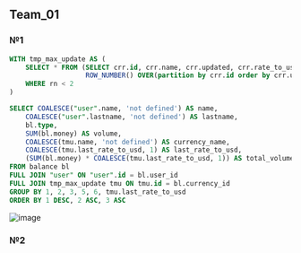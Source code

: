 ## Team_01
### №1
```sql
WITH tmp_max_update AS (
	SELECT * FROM (SELECT crr.id, crr.name, crr.updated, crr.rate_to_usd AS last_rate_to_usd,
				   ROW_NUMBER() OVER(partition by crr.id order by crr.updated DESC) AS rn FROM currency crr) crrcy
	WHERE rn < 2
)

SELECT COALESCE("user".name, 'not defined') AS name,
	COALESCE("user".lastname, 'not defined') AS lastname,
	bl.type,
	SUM(bl.money) AS volume,
	COALESCE(tmu.name, 'not defined') AS currency_name,
	COALESCE(tmu.last_rate_to_usd, 1) AS last_rate_to_usd,
	(SUM(bl.money) * COALESCE(tmu.last_rate_to_usd, 1)) AS total_volume_in_usd
FROM balance bl
FULL JOIN "user" ON "user".id = bl.user_id
FULL JOIN tmp_max_update tmu ON tmu.id = bl.currency_id
GROUP BY 1, 2, 3, 5, 6, tmu.last_rate_to_usd
ORDER BY 1 DESC, 2 ASC, 3 ASC
```
![image](https://github.com/IAmIngibitor/DB-practice-in-college/assets/109351663/4e377485-98a1-4e26-897f-f4e8215a6e6d)  
### №2
```sql

```
